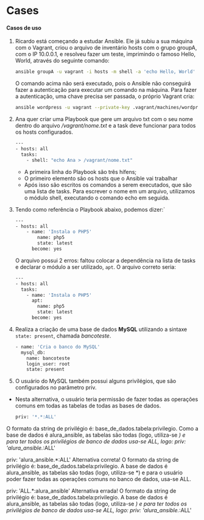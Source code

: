 # Cases

#### **Casos de uso**

1.  Ricardo está começando a estudar Ansible. Ele já subiu a sua máquina com o Vagrant, criou o arquivo de inventário hosts com o grupo groupA, com o IP 10.0.0.1, e resolveu fazer um teste, imprimindo o famoso Hello, World, através do seguinte comando:

    ```bash
    ansible groupA -u vagrant -i hosts -m shell -a 'echo Hello, World'
    ```

    O comando acima não será executado, pois o Ansible não conseguirá fazer a autenticação para executar um comando na máquina. Para fazer a autenticação, uma chave precisa ser passada, o próprio Vagrant cria:

    ```bash
    ansible wordpress -u vagrant --private-key .vagrant/machines/wordpress virtualbox/private_key -i hosts -m shell -a 'echo Hello, World'
    ```
2.  Ana quer criar uma Playbook que gere um arquivo txt com o seu nome dentro do arquivo _/vagrant/nome.txt_ e a task deve funcionar para todos os hosts configurados.

    ```bash
    ---
    - hosts: all
      tasks:
        - shell: "echo Ana > /vagrant/nome.txt"
    ```

    * A primeira linha do Playbook são três hífens;
    * O primeiro elemento são os hosts que o Ansible vai trabalhar
    * Após isso são escritos os comandos a serem executados, que são uma lista de tasks. Para escrever o nome em um arquivo, utilizamos o módulo shell, executando o comando echo em seguida.
3.  Tendo como referência o Playbook abaixo, podemos dizer:\`

    ```bash
    ---
    - hosts: all
        - name: 'Instala o PHP5'
            name: php5
            state: latest
          become: yes
    ```

    O arquivo possui 2 erros: faltou colocar a dependência na lista de tasks e declarar o módulo a ser utilizado, `apt`. O arquivo correto seria:

    ```bash
    ---
    - hosts: all
      tasks:
        - name: 'Instala o PHP5'
          apt:
            name: php5
            state: latest
          become: yes
    ```
4.  Realiza a criação de uma base de dados **MySQL** utilizando a sintaxe `state: present`, chamada _bancoteste_.

    ```bash
    - name: 'Cria o banco do MySQL'
      mysql_db:
        name: bancoteste
        login_user: root
        state: present
    ```
5. O usuário do MySQL também possui alguns privilégios, que são configurados no parâmetro priv.

*   Nesta alternativa, o usuário teria permissão de fazer todas as operações comuns em todas as tabelas de todas as bases de dados.

    ```bash
    priv: '*.*:ALL'
    ```

O formato da string de privilégio é: base\_de\_dados.tabela:privilegio. Como a base de dados é alura\_ansible, as tabelas são todas (logo, utiliza-se _) e para ter todos os privilégios de banco de dados usa-se ALL, logo: priv: 'alura\_ansible._:ALL'

priv: 'alura\_ansible.\*:ALL' Alternativa correta! O formato da string de privilégio é: base\_de\_dados.tabela:privilegio. A base de dados é alura\_ansible, as tabelas são todas (logo, utiliza-se \*) e para o usuário poder fazer todas as operações comuns no banco de dados, usa-se ALL.

priv: 'ALL.\*:alura\_ansible' Alternativa errada! O formato da string de privilégio é: base\_de\_dados.tabela:privilegio. A base de dados é alura\_ansible, as tabelas são todas (logo, utiliza-se _) e para ter todos os privilégios de banco de dados usa-se ALL, logo: priv: 'alura\_ansible._:ALL'
